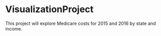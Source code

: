 # VisualizationProject

This project will explore Medicare costs for 2015 and 2016 by state and income. 
